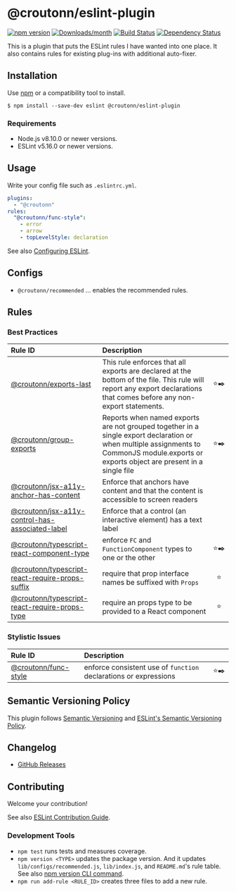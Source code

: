 # @croutonn/eslint-plugin

[![npm version](https://img.shields.io/npm/v/@croutonn/eslint-plugin.svg)](https://www.npmjs.com/package/@croutonn/eslint-plugin)
[![Downloads/month](https://img.shields.io/npm/dm/@croutonn/eslint-plugin.svg)](http://www.npmtrends.com/@croutonn/eslint-plugin)
[![Build Status](https://travis-ci.org/croutonn/eslint-plugin.svg?branch=main)](https://travis-ci.org/croutonn/eslint-plugin)
[![Dependency Status](https://david-dm.org/croutonn/eslint-plugin.svg)](https://david-dm.org/croutonn/eslint-plugin)

This is a plugin that puts the ESLint rules I have wanted into one place.
It also contains rules for existing plug-ins with additional auto-fixer.

## Installation

Use [npm](https://www.npmjs.com/) or a compatibility tool to install.

```
$ npm install --save-dev eslint @croutonn/eslint-plugin
```

### Requirements

- Node.js v8.10.0 or newer versions.
- ESLint v5.16.0 or newer versions.

## Usage

Write your config file such as `.eslintrc.yml`.

```yml
plugins:
  - "@croutonn"
rules:
  "@croutonn/func-style":
    - error
    - arrow
    - topLevelStyle: declaration
```

See also [Configuring ESLint](https://eslint.org/docs/user-guide/configuring).

## Configs

- `@croutonn/recommended` ... enables the recommended rules.

## Rules

<!--RULE_TABLE_BEGIN-->
### Best Practices

| Rule ID | Description |    |
|:--------|:------------|:--:|
| [@croutonn/exports-last](./docs/rules/exports-last.md) | This rule enforces that all exports are declared at the bottom of the file. This rule will report any export declarations that comes before any non-export statements. | ⭐️✒️ |
| [@croutonn/group-exports](./docs/rules/group-exports.md) | Reports when named exports are not grouped together in a single export declaration or when multiple assignments to CommonJS module.exports or exports object are present in a single file | ⭐️✒️ |
| [@croutonn/jsx-a11y-anchor-has-content](./docs/rules/jsx-a11y-anchor-has-content.md) | Enforce that anchors have content and that the content is accessible to screen readers |  |
| [@croutonn/jsx-a11y-control-has-associated-label](./docs/rules/jsx-a11y-control-has-associated-label.md) | Enforce that a control (an interactive element) has a text label |  |
| [@croutonn/typescript-react-component-type](./docs/rules/typescript-react-component-type.md) | enforce `FC` and `FunctionComponent` types to one or the other | ⭐️✒️ |
| [@croutonn/typescript-react-require-props-suffix](./docs/rules/typescript-react-require-props-suffix.md) | require that prop interface names be suffixed with `Props` | ⭐️ |
| [@croutonn/typescript-react-require-props-type](./docs/rules/typescript-react-require-props-type.md) | require an props type to be provided to a React component | ⭐️ |

### Stylistic Issues

| Rule ID | Description |    |
|:--------|:------------|:--:|
| [@croutonn/func-style](./docs/rules/func-style.md) | enforce consistent use of `function` declarations or expressions | ⭐️✒️ |

<!--RULE_TABLE_END-->

## Semantic Versioning Policy

This plugin follows [Semantic Versioning](http://semver.org/) and [ESLint's Semantic Versioning Policy](https://github.com/eslint/eslint#semantic-versioning-policy).

## Changelog

- [GitHub Releases](https://github.com/croutonn/eslint-plugin/releases)

## Contributing

Welcome your contribution!

See also [ESLint Contribution Guide](https://eslint.org/docs/developer-guide/contributing/).

### Development Tools

- `npm test` runs tests and measures coverage.
- `npm version <TYPE>` updates the package version. And it updates `lib/configs/recommended.js`, `lib/index.js`, and `README.md`'s rule table. See also [npm version CLI command](https://docs.npmjs.com/cli/version).
- `npm run add-rule <RULE_ID>` creates three files to add a new rule.
